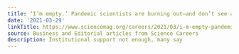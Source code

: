 ```yaml
---
title: ‘I’m empty.’ Pandemic scientists are burning out—and don’t see an end in sight
date: '2021-03-29'
linkTitle: https://www.sciencemag.org/careers/2021/03/i-m-empty-pandemic-scientists-are-burning-out-and-don-t-see-end-sight
source: Business and Editorial articles from Science Careers
description: Institutional support not enough, many say
---
```

